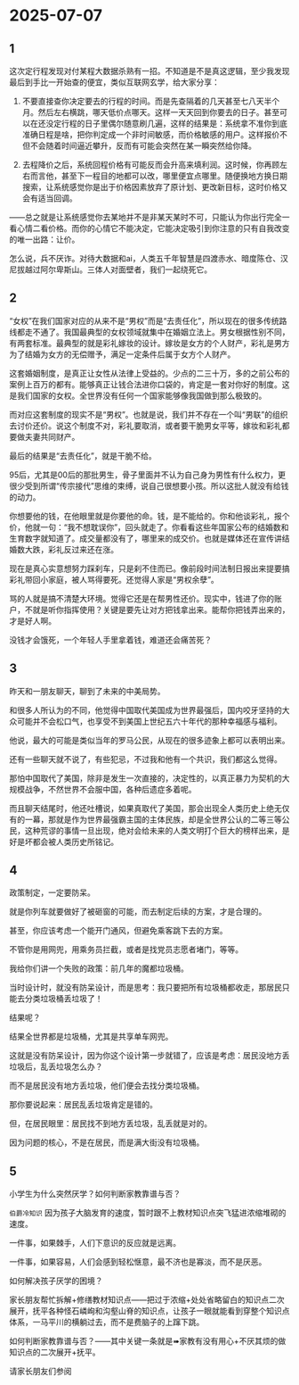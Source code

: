 # 2025-07-07

## 1

这次定行程发现对付某程大数据杀熟有一招。不知道是不是真这逻辑，至少我发现最后到手比一开始查的便宜，类似互联网玄学，给大家分享：

1. 不要直接查你决定要去的行程的时间。而是先查隔着的几天甚至七八天半个月。然后左右横跳，哪天低价点哪天。这样一天天回到你要去的日子。甚至可以在还没定行程的日子里偶尔随意刷几遍，这样的结果是：系统拿不准你到底准确日程是啥，把你判定成一个非时间敏感，而价格敏感的用户。这样报价不但不会随着时间逼近攀升，反而有可能会突然在某一瞬突然给你降。

2. 去程降价之后，系统回程价格有可能反而会升高来填利润。这时候，你再顾左右而言他，甚至下一程目的地都可以改，哪里便宜点哪里。随便换地方换日期搜索，让系统感觉你是出于价格因素放弃了原计划、更改新目标，这时价格又会有适当回调。

——总之就是让系统感觉你去某地并不是非某天某时不可，只能认为你出行完全一看心情二看价格。而你的心情它不能决定，它能决定吸引到你注意的只有自我改变的唯一出路：让价。

怎么说，兵不厌诈。对待大数据和ai，人类五千年智慧是四渡赤水、暗度陈仓、汉尼拔越过阿尔卑斯山。三体人对面壁者，我们一起绕死它。

## 2

“女权”在我们国家对应的从来不是“男权”而是“去责任化”，所以现在的很多传统路线都走不通了。我国最典型的女权领域就集中在婚姻立法上。男女根据性别不同，有两套标准。最典型的就是彩礼嫁妆的设计。嫁妆是女方的个人财产，彩礼是男方为了结婚为女方的无偿赠予，满足一定条件后属于女方个人财产。

这套婚姻制度，是真正让女性从法律上受益的。少点的二三十万，多的之前公布的案例上百万的都有。能够真正让钱合法进你口袋的，肯定是一套对你好的制度。这是我们国家的女权。全世界没有任何一个国家能够像我国做到那么极致的。

而对应这套制度的现实不是“男权”。也就是说，我们并不存在一个叫“男联”的组织去讨价还价。说这个制度不对，彩礼要取消，或者要干脆男女平等，嫁妆和彩礼都要做夫妻共同财产。

最后的结果是“去责任化”，就是干脆不给。

95后，尤其是00后的那批男生，骨子里面并不认为自己身为男性有什么权力，更很少受到所谓“传宗接代”思维的束缚，说自己很想要小孩。所以这批人就没有给钱的动力。

你想要他的钱，在他眼里就是你要他的命。钱，是不能给的。你和他谈彩礼，报个价，他就一句：“我不想耽误你”，回头就走了。你看看这些年国家公布的结婚数和生育数字就知道了。成交量都没有了，哪里来的成交价。也就是媒体还在宣传讲结婚数大跌，彩礼反过来还在涨。

现在是真心实意想努力踩刹车，只是刹不住而已。像前段时间法制日报出来提要搞彩礼带回小家庭，被人骂得要死。还觉得人家是“男权余孽”。

骂的人就是搞不清楚大环境。觉得它还是在帮男性还价。现实中，钱进了你的账户，不就是听你指挥使用？关键是要先让对方把钱拿出来。能帮你把钱弄出来的，才是好人啊。

没钱才会饿死，一个年轻人手里拿着钱，难道还会痛苦死？

## 3

昨天和一朋友聊天，聊到了未来的中美局势。

和很多人所认为的不同，他觉得中国取代美国成为世界最强后，国内咬牙坚持的大众可能并不会松口气，也享受不到美国上世纪五六十年代的那种幸福感与福利。

他说，最大的可能是类似当年的罗马公民，从现在的很多迹象上都可以表明出来。

还有一些聊天就不说了，有些犯忌，不过我和他有一个共识，我们都这么觉得。

那怕中国取代了美国，除非是发生一次直接的，决定性的，以真正暴力为契机的大规模战争，不然世界不会服中国，各种后遗症多着呢。

而且聊天结尾时，他还吐槽说，如果真取代了美国，那会出现全人类历史上绝无仅有的一幕，那就是作为世界最强霸主国的主体民族，却是全世界公认的二等三等公民，这种荒谬的事情一旦出现，绝对会给未来的人类文明打个巨大的榜样出来，是好是坏都会被人类历史所铭记。

## 4

政策制定，一定要防呆。

就是你列车就要做好了被砸窗的可能，而去制定后续的方案，才是合理的。

甚至，你应该考虑一个能开门通风，但避免乘客跳下去的方案。

不管你是用网兜，用乘务员拦截，或者是找党员志愿者堵门，等等。

我给你们讲一个失败的政策：前几年的魔都垃圾桶。

当时设计时，就没有防呆设计，而是思考：我只要把所有垃圾桶都收走，那居民只能去分类垃圾桶丢垃圾了！

结果呢？

结果全世界都是垃圾桶，尤其是共享单车网兜。

这就是没有防呆设计，因为你这个设计第一步就错了，应该是考虑：居民没地方丢垃圾后，乱丢垃圾怎么办？

而不是居民没有地方丢垃圾，他们便会去找分类垃圾桶。

那你要说起来：居民乱丢垃圾肯定是错的。

但，在居民眼里：居民找不到地方丢垃圾，乱丢就是对的。

因为问题的核心，不是在居民，而是满大街没有垃圾桶。

## 5

小学生为什么突然厌学？如何判断家教靠谱与否？

`伯爵冷知识` 因为孩子大脑发育的速度，暂时跟不上教材知识点突飞猛进浓缩堆砌的速度。

一件事，如果棘手，人们下意识的反应就是远离。

一件事，如果容易，人们会感到轻松惬意，最不济也是寡淡，而不是厌恶。

如何解决孩子厌学的困境？

家长朋友帮忙拆解+修缮教材知识点——把过于浓缩+处处省略留白的知识点二次展开，抚平各种怪石嶙峋和沟壑山脊的知识点，让孩子一眼就能看到穿整个知识点体系，一马平川的横躺过去，而不是费脑子的上蹿下跳。

如何判断家教靠谱与否？——其中关键一条就是➠家教有没有用心+不厌其烦的做知识点的二次展开+抚平。

请家长朋友们参阅


